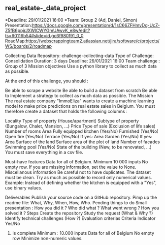 ## real_estate-\_data_project

*Deadline: 29/01/2021 16:00
*Team: Group 2 (Ad, Daniel, Simon)
Presentation:https://docs.google.com/presentation/d/1sC66ZFHmvDg-UcZ-Z5fB6ppjrJXWICWYGmUAwvK_e8w/edit?ts=60116b54#slide=id.gc6f980f91_0_0
RoadMap:https://webscrappingteam2.atlassian.net/jira/software/c/projects/WS/boards/2/roadmap

Collecting Data
Repository: challenge-collecting-data
Type of Challenge: Consolidation
Duration: 3 days
Deadline: 29/01/2021 16:00
Team challenge : Group of 3
Mission objectives
Use a python library to collect as much data as possible.

At the end of this challenge, you should :

Be able to scrape a website
Be able to build a dataset from scratch
Be able to Implement a strategy to collect as much data as possible.
The Mission
The real estate company "ImmoEliza" wants to create a machine learning model to make price predictions on real estate sales in Belgium. You must therefore create a dataset that holds the following columns :

Locality
Type of property (House/apartment)
Subtype of property (Bungalow, Chalet, Mansion, ...)
Price
Type of sale (Exclusion of life sales)
Number of rooms
Area
Fully equipped kitchen (Yes/No)
Furnished (Yes/No)
Open fire (Yes/No)
Terrace (Yes/No)
If yes: Area
Garden (Yes/No)
If yes: Area
Surface of the land
Surface area of the plot of land
Number of facades
Swimming pool (Yes/No)
State of the building (New, to be renovated, ...)
You must save everything in a csv file.

Must-have features
Data for all of Belgium.
Minimum 10 000 inputs
No empty row. If you are missing information, set the value to None.
Miscellanous information
Be careful not to have duplicates. The dataset must be clean. Try as much as possible to record only numerical values. Example: Instead of defining whether the kitchen is equipped with a "Yes", use binary values.

Deliverables
Publish your source code on a GitHub repository.
Pimp up the readme file:
What, Why, When, How, Who.
Pending things to do
Small presentation :
How you did it ?
Who did what ?
What went wrong ?
How you solved it ?
Steps
Create the repository
Study the request (What & Why ?)
Identify technical challenges (How ?)
Evaluation criterias
Criteria Indicator Yes/No

1. Is complete Minimum : 10.000 inputs
   Data for all of Belgium
   No empty row
   Minimize non-numeric values.
